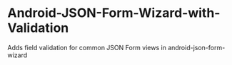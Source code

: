 # Android-JSON-Form-Wizard-with-Validation
Adds field validation for common JSON Form views in android-json-form-wizard
